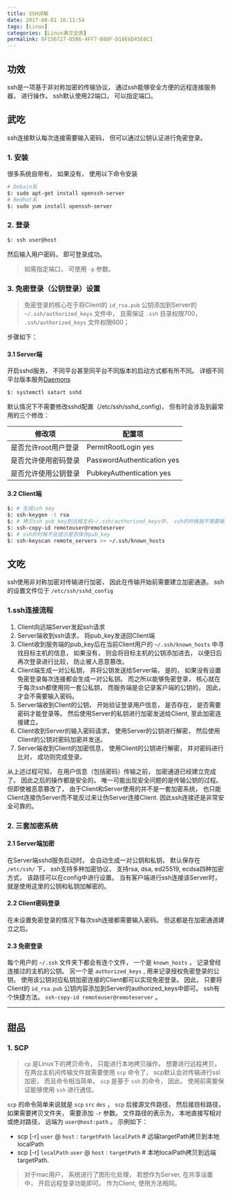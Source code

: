 ```yaml
---
title: SSH详解
date: 2017-08-01 16:11:54
tags: [Linux]
categories: [Linux满汉全席]
permalink: 6F156727-05B6-4FF7-B80F-D10E6D45E0C3
---
```


## 功效

ssh是一项基于非对称加密的传输协议， 通过ssh能够安全方便的远程连接服务器， 进行操作。 ssh默认使用22端口， 可以指定端口。

## 武吃

ssh连接默认每次连接需要输入密码， 但可以通过公钥认证进行免密登录。

### 1. 安装

很多系统自带有， 如果没有， 使用以下命令安装

``` bash
# Debain系
$: sudo apt-get install openssh-server
# Redhat系
$: sudo yum install openssh-server
```

### 2. 登录

``` bash
$: ssh user@host
```

然后输入用户密码， 即可登录成功。

> 如需指定端口， 可使用 `-p` 参数。

### 3. 免密登录（公钥登录）设置

> 免密登录的核心在于将Client的 `id_rsa.pub` 公钥添加到Server的 `~/.ssh/authorized_keys` 文件中， 且需保证 `.ssh` 目录权限700， `.ssh/authorized_keys` 文件权限600；

步骤如下：

#### 3.1 Server端

开启sshd服务， 不同平台甚至同平台不同版本的启动方式都有所不同。 详细不同平台版本服务[Daemons](xxxxx)

``` bash
$: systemctl satart sshd
```

默认情况下不需要修改sshd配置（/etc/ssh/sshd_config)， 但有时会涉及到最常用的三个修改：

| 修改项             | 配置项                      |
|-------------------|----------------------------|
| 是否允许root用户登录 | PermitRootLogin yes        |
| 是否允许使用密码登录 | PasswordAuthentication yes |
| 是否允许使用公钥登录 | PubkeyAuthentication yes   |

#### 3.2 Client端

``` bash
$: # 生成ssh key
$: ssh-keygen -t rsa
$: # 拷贝ssh pub_key到远程主机~/.ssh/authorized_keys中， ssh的时候就不需要输入密码了
$: ssh-copy-id remoteuser@remoteserver
$: # ssh的时候不会提示是否保存pub_key
$: ssh-keyscan remote_servers >> ~/.ssh/known_hosts
```

## 文吃

ssh使用非对称加密对传输进行加密， 因此在传输开始前需要建立加密通道。 ssh的设置文件位于 `/etc/ssh/sshd_config`

### 1.ssh连接流程

1. Client向远端Server发起ssh请求
2. Server端收到ssh请求， 将pub_key发送回Client端
3. Client收到服务端的pub_key后在当前Client用户的 `~/.ssh/known_hosts` 中寻找目标主机的信息， 如果没有， 则会将目标主机的公钥添加进去， 以便日后再次登录进行比较， 防止被人恶意篡改。
4. Client端生成一对公私钥， 并将公钥发送给Server端， 是的， 如果没有设置免密登录每次连接都会生成一对公私钥。 而之所以能够免密登录， 核心就在于每次ssh都使用同一套公私钥， 而服务端是会记录客户端的公钥的， 因此， 才会不需要输入密码。
5. Server端收到Client的公钥， 开始验证登录用户信息， 是否存在， 是否需要密码才能登录等。 然后使用Server的私钥进行加密发送给Client, 至此加密连接建立。
6. Client收到Server的输入密码请求， 使用Server的公钥进行解密， 然后使用Client的公钥对密码加密并发送。
7. Server端收到Client的加密信息， 使用Client的公钥进行解密， 并对密码进行比对， 成功则完成登录。

从上述过程可知， 在用户信息（包括密码）传输之前， 加密通道已经建立完成了。 因此之后的操作都是安全的。 唯一可能出现安全问题的是传输公钥的过程。 但即使被恶意篡改了， 由于Client和Server使用的并不是一套加密系统， 也只能Client连接伪Server而不能反过来让伪Server连接Client. 因此ssh连接还是非常安全可靠的。

### 2. 三套加密系统

#### 2.1 Server端加密

在Server端sshd服务启动时， 会自动生成一对公钥和私钥， 默认保存在 `/etc/ssh/` 下， ssh支持多种加密协议， 支持rsa, dsa, ed25519, ecdsa四种加密方式， 该路径可以在config中进行设置。 当有客户端进行ssh连接该Server时， 就是使用这里的公钥和私钥加解密的。

#### 2.2 Client密码登录

在未设置免密登录的情况下每次ssh连接都需要输入密码。 但这都是在加密通道建立之后。

#### 2.3 免密登录

每个用户的 `~/.ssh` 文件夹下都会有连个文件， 一个是 `known_hosts` ， 记录曾经连接过的主机的公钥。 另一个是 `authorized_keys` , 用来记录授权免密登录的公钥， 使用该公钥对应私钥加密连接的Client都可以实现免密登录。 因此， 只要将Client的 `id_rsa.pub` 公钥内容添加到Server的authorized_keys中即可。 ssh有个快捷方法。 `ssh-copy-id remoteuser@remoteserver` 。

-----

## 甜品

### 1. SCP

> `cp` 是Linux下的拷贝命令， 只能进行本地拷贝操作， 想要进行远程拷贝， 在两台主机间传输文件就需要使用 `scp` 命令了， scp默认会对传输进行ssl加密， 而且命令相当简单。 `scp` 是基于 `ssh` 的命令， 因此， 使用前需要保证能够使用 `ssh` 进行通信。

`scp` 的命令简单来说就是 `scp`  `src`  `des` ， `scp` 后接源文件路径， 然后接目标路径， 如果需要拷贝文件夹， 需要添加 `-r` 参数。 文件路径的表示为， 本地直接写相对或绝对路径， 远端为 `user@host:path` 。
示例如下：

* scp [-r] `user` @ `host` : `targetPath`  `localPath` # 远端targetPath拷贝到本地localPath
* scp [-r] `localPath`  `user` @ `host` : `targetPath` # 本地localPath拷贝到远端targetPath.

> 对于mac用户， 系统进行了图形化处理， 若想作为Server, 在共享设置中， 开启远程登录功能即可。 作为Client, 使用方法相同。
